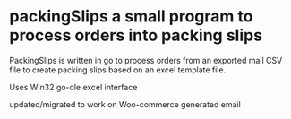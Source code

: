 # packingSlips a small program to process orders into packing slips

PackingSlips is written in go to process orders from an exported mail CSV file to 
create packing slips based on an excel template file. 

Uses Win32 go-ole excel interface

updated/migrated to work on Woo-commerce generated email

